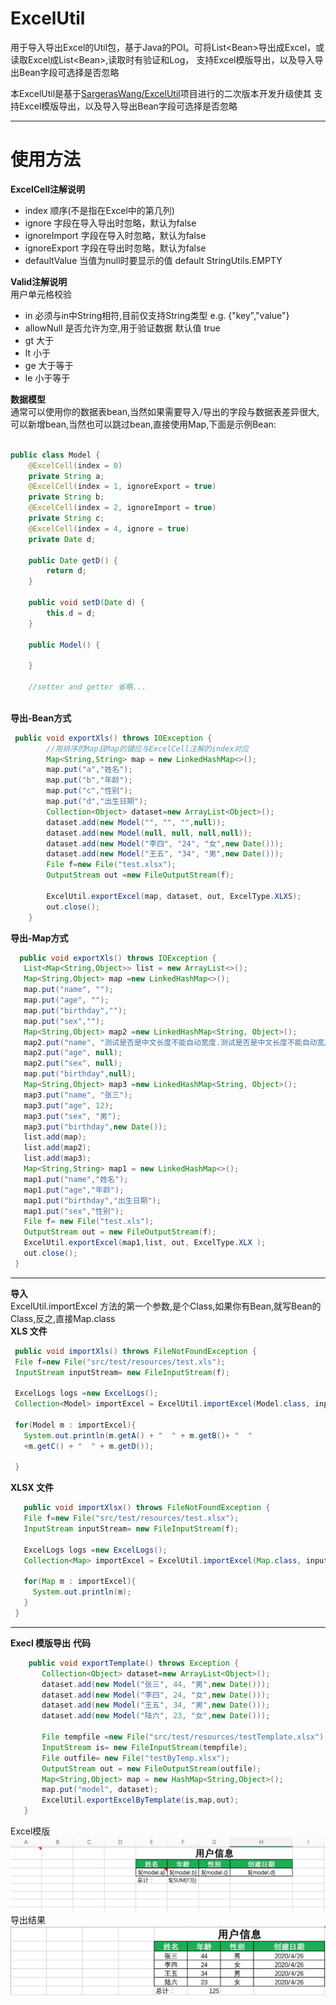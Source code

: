 # ExcelUtil
用于导入导出Excel的Util包，基于Java的POI。可将List&lt;Bean>导出成Excel，或读取Excel成List&lt;Bean>,读取时有验证和Log，
支持Excel模版导出，以及导入导出Bean字段可选择是否忽略
  
本ExcelUtil是基于[SargerasWang/ExcelUtil](https://github.com/SargerasWang/ExcelUtil)项目进行的二次版本开发升级使其
支持Excel模版导出，以及导入导出Bean字段可选择是否忽略
***
# 使用方法
**ExcelCell注解说明**
* index 顺序(不是指在Excel中的第几列)
* ignore 字段在导入导出时忽略，默认为false
* ignoreImport 字段在导入时忽略，默认为false
* ignoreExport 字段在导出时忽略，默认为false
* defaultValue 当值为null时要显示的值 default StringUtils.EMPTY 

**Valid注解说明**  
用户单元格校验
* in 必须与in中String相符,目前仅支持String类型 e.g. {"key","value"}
* allowNull 是否允许为空,用于验证数据 默认值 true
* gt 大于
* lt 小于
* ge 大于等于
* le 小于等于

 **数据模型**  
通常可以使用你的数据表bean,当然如果需要导入/导出的字段与数据表差异很大,可以新增bean,当然也可以跳过bean,直接使用Map,下面是示例Bean:
```Java  
  
public class Model {
    @ExcelCell(index = 0)
    private String a;
    @ExcelCell(index = 1, ignoreExport = true)
    private String b;
    @ExcelCell(index = 2, ignoreImport = true)
    private String c;
    @ExcelCell(index = 4, ignore = true)
    private Date d;

    public Date getD() {
        return d;
    }

    public void setD(Date d) {
        this.d = d;
    }
    
    public Model() {
    	
    }
    
    //setter and getter 省略...
  
```
 **导出-Bean方式**  
```Java  
 public void exportXls() throws IOException {
        //用排序的Map且Map的键应与ExcelCell注解的index对应
        Map<String,String> map = new LinkedHashMap<>();
        map.put("a","姓名");
        map.put("b","年龄");
        map.put("c","性别");
        map.put("d","出生日期");
        Collection<Object> dataset=new ArrayList<Object>();
        dataset.add(new Model("", "", "",null));
        dataset.add(new Model(null, null, null,null));
        dataset.add(new Model("李四", "24", "女",new Date()));
        dataset.add(new Model("王五", "34", "男",new Date()));
        File f=new File("test.xlsx");
        OutputStream out =new FileOutputStream(f);
        
        ExcelUtil.exportExcel(map, dataset, out, ExcelType.XLXS);
        out.close();
    }
 ```
 **导出-Map方式**
 ```Java 
   public void exportXls() throws IOException {
    List<Map<String,Object>> list = new ArrayList<>();
    Map<String,Object> map =new LinkedHashMap<>();
    map.put("name", "");
    map.put("age", "");
    map.put("birthday","");
    map.put("sex","");
    Map<String,Object> map2 =new LinkedHashMap<String, Object>();
    map2.put("name", "测试是否是中文长度不能自动宽度.测试是否是中文长度不能自动宽度.");
    map2.put("age", null);
    map2.put("sex", null);
    map.put("birthday",null);
    Map<String,Object> map3 =new LinkedHashMap<String, Object>();
    map3.put("name", "张三");
    map3.put("age", 12);
    map3.put("sex", "男");
    map3.put("birthday",new Date());
    list.add(map);
    list.add(map2);
    list.add(map3);
    Map<String,String> map1 = new LinkedHashMap<>();
    map1.put("name","姓名");
    map1.put("age","年龄");
    map1.put("birthday","出生日期");
    map1.put("sex","性别");
    File f= new File("test.xls");
    OutputStream out = new FileOutputStream(f);
    ExcelUtil.exportExcel(map1,list, out, ExcelType.XLX );
    out.close();
  }
  ```
  - - - -
  **导入**  
  ExcelUtil.importExcel 方法的第一个参数,是个Class,如果你有Bean,就写Bean的Class,反之,直接Map.class  
  **XLS 文件**
   ```Java
    public void importXls() throws FileNotFoundException {
    File f=new File("src/test/resources/test.xls");
    InputStream inputStream= new FileInputStream(f);
    
    ExcelLogs logs =new ExcelLogs();
    Collection<Model> importExcel = ExcelUtil.importExcel(Model.class, inputStream, "yyyy/MM/dd", logs , 0);
    
    for(Model m : importExcel){
      System.out.println(m.getA() + "  " + m.getB()+ "  " 
      +m.getC() + "  " + m.getD());
      
    }
``` 
    
  **XLSX 文件**
 ```Java
    public void importXlsx() throws FileNotFoundException {
    File f=new File("src/test/resources/test.xlsx");
    InputStream inputStream= new FileInputStream(f);

    ExcelLogs logs =new ExcelLogs();
    Collection<Map> importExcel = ExcelUtil.importExcel(Map.class, inputStream, "yyyy/MM/dd HH:mm:ss", logs , 0);

    for(Map m : importExcel){
      System.out.println(m);
    }
  }
   ```
---
 **Execl 模版导出**
 **代码**
  ```Java
	  public void exportTemplate() throws Exception {
		 Collection<Object> dataset=new ArrayList<Object>();
	     dataset.add(new Model("张三", 44, "男",new Date()));
	     dataset.add(new Model("李四", 24, "女",new Date()));
	     dataset.add(new Model("王五", 34, "男",new Date()));
	     dataset.add(new Model("陆六", 23, "女",new Date()));
	     
		 File tempfile =new File("src/test/resources/testTemplate.xlsx");
		 InputStream is= new FileInputStream(tempfile);
		 File outfile= new File("testByTemp.xlsx");
		 OutputStream out = new FileOutputStream(outfile);
		 Map<String,Object> map = new HashMap<String,Object>();
		 map.put("model", dataset);
		 ExcelUtil.exportExcelByTemplate(is,map,out);
	 }

``` 
 Excel模版
![image](https://github.com/Sky154/ExcelUtil/blob/master/image/temp.png)
导出结果
![image](https://github.com/Sky154/ExcelUtil/blob/master/image/export.png)
